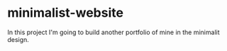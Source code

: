 # minimalist-website

In this project I'm going to build another portfolio of mine in the minimalit design.
